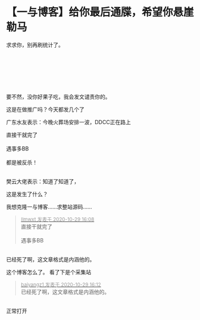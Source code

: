 # 【一与博客】给你最后通牒，希望你悬崖勒马


求求你，别再刷统计了。<br />
<br />
<br />
<br />
<br />
<br />
<br />
<br />
要不然，没你好果子吃，我会发文谴责你的。

这是在做推广吗？今天都发几个了

广东水友表示：今晚火葬场安排一波，DDCC正在路上

直接干就完了<br />
<br />
遇事多BB<br />
<br />
都是被反杀！<br />
<br />
<img src="static/image/smiley/default/lol.gif" smilieid="12" border="0" alt="" /><img src="static/image/smiley/default/lol.gif" smilieid="12" border="0" alt="" /><img src="static/image/smiley/default/lol.gif" smilieid="12" border="0" alt="" />

樊云大佬表示：知道了知道了，

这是发生了什么？

我想克隆一与博客……求整站源码……<img src="static/image/smiley/default/lol.gif" smilieid="12" border="0" alt="" /><img src="static/image/smiley/default/lol.gif" smilieid="12" border="0" alt="" />

<div class="quote"><blockquote><font size="2"><a href="https://www.hostloc.com/forum.php?mod=redirect&amp;goto=findpost&amp;pid=9369701&amp;ptid=759858" target="_blank"><font color="#999999">llmwxt 发表于 2020-10-29 16:08</font></a></font><br />
直接干就完了<br />
<br />
遇事多BB</blockquote></div><br />
已经死了啊，这文章格式是内涵他的。

这个博客怎么了。 看了下是个采集站

<div class="quote"><blockquote><font size="2"><a href="https://www.hostloc.com/forum.php?mod=redirect&amp;goto=findpost&amp;pid=9369722&amp;ptid=759858" target="_blank"><font color="#999999">baiyangz1 发表于 2020-10-29 16:12</font></a></font><br />
已经死了啊，这文章格式是内涵他的。</blockquote></div><br />
正常打开<img id="aimg_C0ldE" onclick="zoom(this, this.src, 0, 0, 0)" class="zoom" src="https://cdn.jsdelivr.net/gh/hishis/forum-master/public/images/patch.gif" onmouseover="img_onmouseoverfunc(this)" onload="thumbImg(this)" border="0" alt="" />
